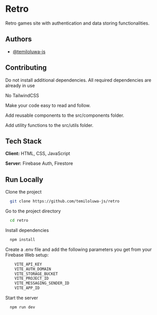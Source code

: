 # Retro

Retro games site with authentication and data storing functionalities.

## Authors

- [@temiloluwa-js](https://www.github.com/temiloluwa-js)

## Contributing

Do not install additional dependencies. All required dependencies are already in use

No TailwindCSS

Make your code easy to read and follow.

Add reusable components to the src/components folder.

Add utility functions to the src/utils folder.

## Tech Stack

**Client:** HTML, CSS, JavaScript

**Server:** Firebase Auth, Firestore

## Run Locally

Clone the project

```bash
  git clone https://github.com/temiloluwa-js/retro
```

Go to the project directory

```bash
  cd retro
```

Install dependencies

```bash
  npm install
```

Create a .env file and add the following parameters you get from your Firebase Web setup:

```bash
    VITE_API_KEY
    VITE_AUTH_DOMAIN
    VITE_STORAGE_BUCKET
    VITE_PROJECT_ID
    VITE_MESSAGING_SENDER_ID
    VITE_APP_ID
```

Start the server

```bash
  npm run dev
```
